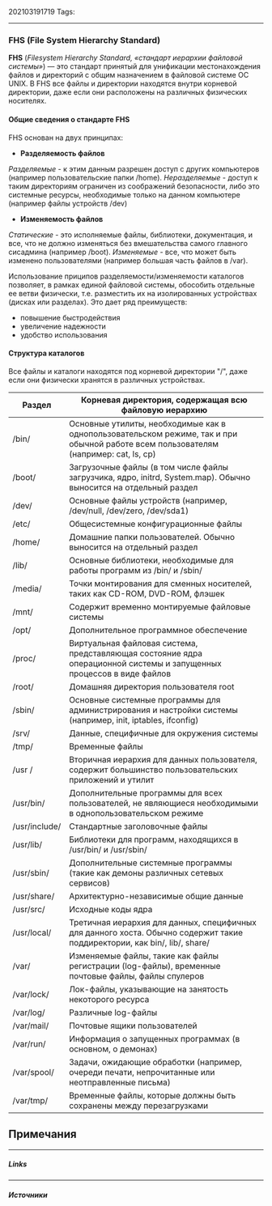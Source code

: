 202103191719
Tags:
___
### FHS (File System Hierarchy Standard)
**FHS**  (_Filesystem Hierarchy Standard, «стандарт иерархии файловой системы»_) — это стандарт принятый для унификации местонахождения файлов и директорий с общим назначением в файловой системе ОС UNIX.
В FHS все файлы и директории находятся внутри корневой директории, даже если они расположены на различных физических носителях. 

#### Общие сведения о стандарте FHS
FHS основан на двух принципах: 
- **Разделяемость файлов** 
 
 *Разделяемые* - к этим данным разрешен доступ с других компьютеров (например пользовательские папки /home).
 *Неразделяемые* - доступ к таким директориям ограничен из соображений безопасности, либо это системные ресурсы, необходимые только на данном компьютере (например файлы устройств /dev)
- **Изменяемость файлов**

 *Статические* - это исполняемые файлы, библиотеки, документация, и все, что не должно изменяться без вмешательства самого главного сисадмина (например /boot).
 *Изменяемые* - все, что может быть изменено пользователями (например большая часть файлов в /var).
 
 Использование приципов разделяемости/изменяемости каталогов позволяет, в рамках единой файловой системы, обособить отдельные ее ветви физически, т.е. разместить их на изолированных устройствах (дисках или разделах). Это дает ряд преимуществ:

-   повышение быстродействия
-   увеличение надежности
-   удобство использования

#### Структура каталогов

Все файлы и каталоги находятся под корневой директории "/", даже если они физически хранятся в различных устройствах.

| **Раздел** | **Корневая директория, содержащая всю файловую иерархию** |
| --- | --- |
| /bin/ | Основные утилиты, необходимые как в однопользовательском режиме, так и при обычной работе всем пользователям (например: cat, ls, cp) |
| /boot/ | Загрузочные файлы (в том числе файлы загрузчика, ядро, initrd, System.map). Обычно выносится на отдельный раздел |
| /dev/ |Основные файлы устройств (например, /dev/null, /dev/zero, /dev/sda1) |
| /etc/ | Общесистемные конфигурационные файлы |
| /home/ | Домашние папки пользователей. Обычно выносится на отдельный раздел |
| /lib/ | Основные библиотеки, необходимые для работы программ из /bin/ и /sbin/ |
| /media/ | Точки монтирования для сменных носителей, таких как CD-ROM, DVD-ROM, флэшек |
| /mnt/ | Содержит временно монтируемые файловые системы |
| /opt/ | Дополнительное программное обеспечение |
| /proc/ | Виртуальная файловая система, представляющая состояние ядра операционной системы и запущенных процессов в виде файлов |
| /root/ | Домашняя директория пользователя root |
| /sbin/ | Основные системные программы для администрирования и настройки системы (например, init, iptables, ifconfig) |
| /srv/ | Данные, специфичные для окружения системы |
| /tmp/ | Временные файлы |
| /usr / | Вторичная иерархия для данных пользователя, содержит большинство пользовательских приложений и утилит |
| /usr/bin/ | Дополнительные программы для всех пользователей, не являющиеся необходимыми в однопользовательском режиме |
| /usr/include/ | Стандартные заголовочные файлы |
| /usr/lib/ | Библиотеки для программ, находящихся в /usr/bin/ и /usr/sbin/ |
| /usr/sbin/ | Дополнительные системные программы (такие как демоны различных сетевых сервисов) |
| /usr/share/ | Архитектурно-независимые общие данные |
| /usr/src/ | Исходные коды ядра |
| /usr/local/ | Третичная иерархия для данных, специфичных для данного хоста. Обычно содержит такие поддиректории, как bin/, lib/, share/ |
| /var/ | Изменяемые файлы, такие как файлы регистрации (log-файлы), временные почтовые файлы, файлы спулеров |
| /var/lock/ | Лок-файлы, указывающие на занятость некоторого ресурса |
| /var/log/ | Различные log-файлы |
| /var/mail/ | Почтовые ящики пользователей |
| /var/run/ | Информация о запущенных программах (в основном, о демонах) |
| /var/spool/ | Задачи, ожидающие обработки (например, очереди печати, непрочитанные или неотправленные письма) |
| /var/tmp/ | Временные файлы, которые должны быть сохранены между перезагрузками |

## Примечания


___
##### Links


---
##### Источники
